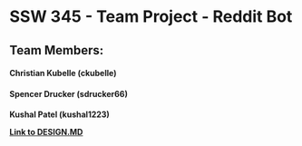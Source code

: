 # SSW 345 - Team Project - Reddit Bot

<h2>Team Members:

<h4> Christian Kubelle (ckubelle)
<h4> Spencer Drucker (sdrucker66)
<h4> Kushal Patel (kushal1223)
  
  [Link to DESIGN.MD](https://github.com/kushal1223/SSW345-RedditBot/blob/main/DESIGN.md)
  
